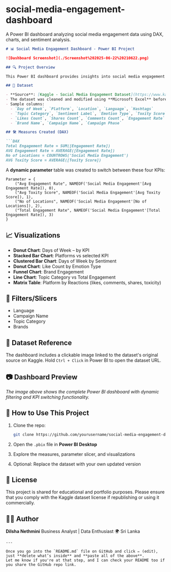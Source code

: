 # social-media-engagement-dashboard
A Power BI dashboard analyzing social media engagement data using DAX, charts, and sentiment analysis.
````markdown
# 📊 Social Media Engagement Dashboard - Power BI Project

![Dashboard Screenshot](./Screenshot%202025-06-22%20210622.png)

## 🔍 Project Overview

This Power BI dashboard provides insights into social media engagement patterns across various platforms, brands, topics, emotions, and days of the week. The dataset was sourced from Kaggle and modified for better analysis. The dashboard helps in identifying which platforms and brands have the highest engagement, the sentiment of users, and the toxicity levels in interactions.

## 📁 Dataset

- **Source**: [Kaggle - Social Media Engagement Dataset](https://www.kaggle.com/)  
- The dataset was cleaned and modified using **Microsoft Excel** before being imported into Power BI.
- Sample columns:
  - `Day of Week`, `Platform`, `Location`, `Language`, `Hashtags`
  - `Topic Category`, `Sentiment Label`, `Emotion Type`, `Toxity Score`
  - `Likes Count`, `Shares Count`, `Comments Count`, `Engagement Rate`
  - `Brand Name`, `Campaign Name`, `Campaign Phase`

## 🛠️ Measures Created (DAX)

```DAX
Total Engagement Rate = SUM([Engagement Rate])
AVG Engagement Rate = AVERAGE([Engagement Rate])
No of Locations = COUNTROWS('Social Media Engagement')
AVG Toxity Score = AVERAGE([Toxity Score])
````

A **dynamic parameter** table was created to switch between these four KPIs:

```DAX
Parameter = {
    ("Avg Engagement Rate", NAMEOF('Social Media Engagement'[Avg Engagement Rate]), 0),
    ("Avg Toxity Score", NAMEOF('Social Media Engagement'[Avg Toxity Score]), 1),
    ("No of Locations", NAMEOF('Social Media Engagement'[No of Locations]), 2),
    ("Total Engagement Rate", NAMEOF('Social Media Engagement'[Total Engagement Rate]), 3)
}
```

## 📈 Visualizations

* **Donut Chart**: Days of Week – by KPI
* **Stacked Bar Chart**: Platforms vs selected KPI
* **Clustered Bar Chart**: Days of Week by Sentiment
* **Donut Chart**: Like Count by Emotion Type
* **Funnel Chart**: Brand Engagement
* **Line Chart**: Topic Category vs Total Engagement
* **Matrix Table**: Platform by Reactions (likes, comments, shares, toxicity)

## 🔎 Filters/Slicers

* Language
* Campaign Name
* Topic Category
* Brands

## 🔗 Dataset Reference

The dashboard includes a clickable image linked to the dataset's original source on Kaggle. Hold `Ctrl + Click` in Power BI to open the dataset URL.


## 📷 Dashboard Preview

*The image above shows the complete Power BI dashboard with dynamic filtering and KPI switching functionality.*


## 📌 How to Use This Project

1. Clone the repo:

   ```bash
   git clone https://github.com/yourusername/social-media-engagement-dashboard.git
   ```
2. Open the `.pbix` file in **Power BI Desktop**
3. Explore the measures, parameter slicer, and visualizations
4. Optional: Replace the dataset with your own updated version


## 📄 License

This project is shared for educational and portfolio purposes. Please ensure that you comply with the Kaggle dataset license if republishing or using it commercially.

## 🙋‍♀️ Author

**Dilsha Nethmini**
Business Analyst | Data Enthusiast
🌍 Sri Lanka

```
---

Once you go into the `README.md` file on GitHub and click ✏️ (edit), just **delete what’s inside** and **paste all of the above**.  
Let me know if you're at that step, and I can check your README too if you share the GitHub repo link.
```
